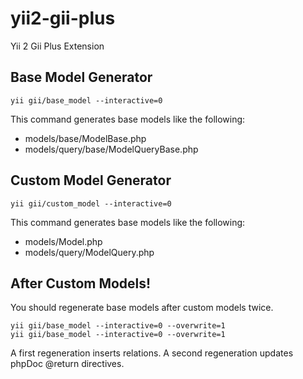 # yii2-gii-plus

Yii 2 Gii Plus Extension

## Base Model Generator
```
yii gii/base_model --interactive=0
```
This command generates base models like the following:
* models/base/ModelBase.php
* models/query/base/ModelQueryBase.php

## Custom Model Generator
```
yii gii/custom_model --interactive=0
```
This command generates base models like the following:
* models/Model.php
* models/query/ModelQuery.php

## After Custom Models!
You should regenerate base models after custom models twice.
```
yii gii/base_model --interactive=0 --overwrite=1
yii gii/base_model --interactive=0 --overwrite=1
```
A first regeneration inserts relations.
A second regeneration updates phpDoc @return directives.
